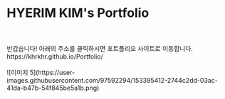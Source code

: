 # HYERIM KIM's Portfolio
<br>
<br>
반갑습니다! 아래의 주소를 클릭하시면 포트폴리오 사이트로 이동합니다.<br>
 https://khrkhr.github.io/Portfolio/
 <br>
 <br>
 ![이미지 5](https://user-images.githubusercontent.com/97592294/153395412-2744c2dd-03ac-41da-b47b-54f845be5a1b.png)
